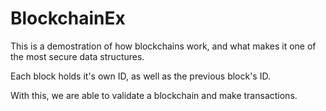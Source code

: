# BlockchainEx

This is a demostration of how blockchains work, and what makes it one of the most secure data structures. 

Each block holds it's own ID, as well as the previous block's ID. 

With this, we are able to validate a blockchain and make transactions.
